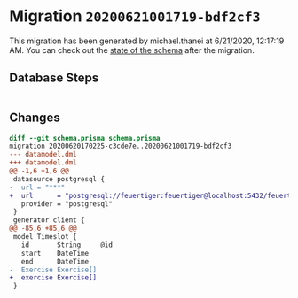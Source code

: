 # Migration `20200621001719-bdf2cf3`

This migration has been generated by michael.thanei at 6/21/2020, 12:17:19 AM.
You can check out the [state of the schema](./schema.prisma) after the migration.

## Database Steps

```sql

```

## Changes

```diff
diff --git schema.prisma schema.prisma
migration 20200620170225-c3cde7e..20200621001719-bdf2cf3
--- datamodel.dml
+++ datamodel.dml
@@ -1,6 +1,6 @@
 datasource postgresql {
-  url = "***"
+  url      = "postgresql://feuertiger:feuertiger@localhost:5432/feuertiger"
   provider = "postgresql"
 }
 generator client {
@@ -85,6 +85,6 @@
 model Timeslot {
   id       String     @id
   start    DateTime
   end      DateTime
-  Exercise Exercise[]
+  exercise Exercise[]
 }
```


